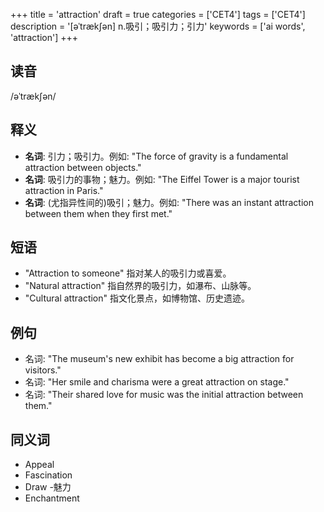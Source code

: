 +++
title = 'attraction'
draft = true
categories = ['CET4']
tags = ['CET4']
description = '[əˈtræk∫ən] n.吸引；吸引力；引力'
keywords = ['ai words', 'attraction']
+++

## 读音
/əˈtrækʃən/

## 释义
- **名词**: 引力；吸引力。例如: "The force of gravity is a fundamental attraction between objects."
- **名词**: 吸引力的事物；魅力。例如: "The Eiffel Tower is a major tourist attraction in Paris."
- **名词**: (尤指异性间的)吸引；魅力。例如: "There was an instant attraction between them when they first met."

## 短语
- "Attraction to someone" 指对某人的吸引力或喜爱。
- "Natural attraction" 指自然界的吸引力，如瀑布、山脉等。
- "Cultural attraction" 指文化景点，如博物馆、历史遗迹。

## 例句
- 名词: "The museum's new exhibit has become a big attraction for visitors."
- 名词: "Her smile and charisma were a great attraction on stage."
- 名词: "Their shared love for music was the initial attraction between them."

## 同义词
- Appeal
- Fascination
- Draw
-魅力
- Enchantment
